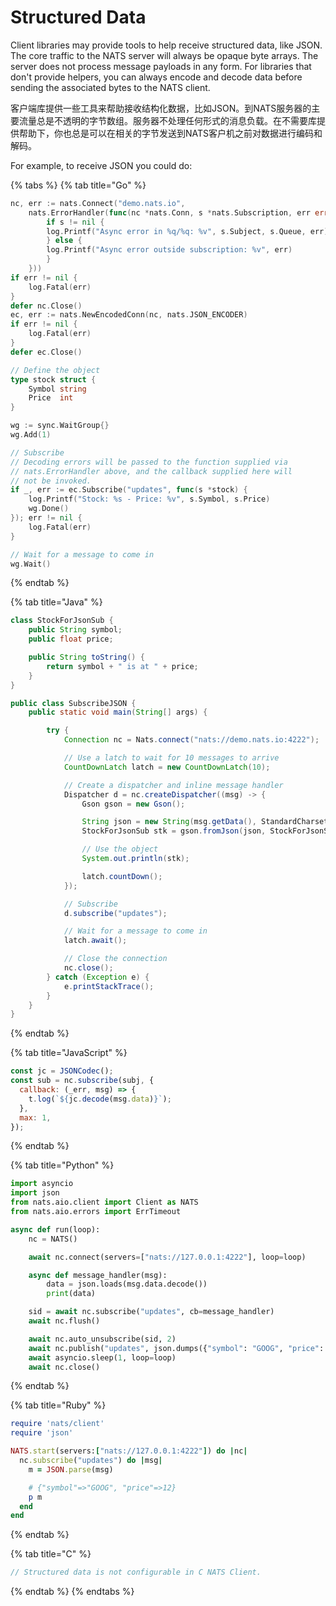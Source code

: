 # Structured Data

Client libraries may provide tools to help receive structured data, like JSON. The core traffic to the NATS server will always be opaque byte arrays. The server does not process message payloads in any form. For libraries that don't provide helpers, you can always encode and decode data before sending the associated bytes to the NATS client.  

客户端库提供一些工具来帮助接收结构化数据，比如JSON。到NATS服务器的主要流量总是不透明的字节数组。服务器不处理任何形式的消息负载。在不需要库提供帮助下，你也总是可以在相关的字节发送到NATS客户机之前对数据进行编码和解码。  

For example, to receive JSON you could do:

{% tabs %}
{% tab title="Go" %}
```go
nc, err := nats.Connect("demo.nats.io",
    nats.ErrorHandler(func(nc *nats.Conn, s *nats.Subscription, err error) {
        if s != nil {
        log.Printf("Async error in %q/%q: %v", s.Subject, s.Queue, err)
        } else {
        log.Printf("Async error outside subscription: %v", err)
        }
    }))
if err != nil {
    log.Fatal(err)
}
defer nc.Close()
ec, err := nats.NewEncodedConn(nc, nats.JSON_ENCODER)
if err != nil {
    log.Fatal(err)
}
defer ec.Close()

// Define the object
type stock struct {
    Symbol string
    Price  int
}

wg := sync.WaitGroup{}
wg.Add(1)

// Subscribe
// Decoding errors will be passed to the function supplied via
// nats.ErrorHandler above, and the callback supplied here will
// not be invoked.
if _, err := ec.Subscribe("updates", func(s *stock) {
    log.Printf("Stock: %s - Price: %v", s.Symbol, s.Price)
    wg.Done()
}); err != nil {
    log.Fatal(err)
}

// Wait for a message to come in
wg.Wait()
```
{% endtab %}

{% tab title="Java" %}
```java
class StockForJsonSub {
    public String symbol;
    public float price;

    public String toString() {
        return symbol + " is at " + price;
    }
}

public class SubscribeJSON {
    public static void main(String[] args) {

        try {
            Connection nc = Nats.connect("nats://demo.nats.io:4222");

            // Use a latch to wait for 10 messages to arrive
            CountDownLatch latch = new CountDownLatch(10);

            // Create a dispatcher and inline message handler
            Dispatcher d = nc.createDispatcher((msg) -> {
                Gson gson = new Gson();

                String json = new String(msg.getData(), StandardCharsets.UTF_8);
                StockForJsonSub stk = gson.fromJson(json, StockForJsonSub.class);

                // Use the object
                System.out.println(stk);

                latch.countDown();
            });

            // Subscribe
            d.subscribe("updates");

            // Wait for a message to come in
            latch.await(); 

            // Close the connection
            nc.close();
        } catch (Exception e) {
            e.printStackTrace();
        }
    }
}
```
{% endtab %}

{% tab title="JavaScript" %}
```javascript
const jc = JSONCodec();
const sub = nc.subscribe(subj, {
  callback: (_err, msg) => {
    t.log(`${jc.decode(msg.data)}`);
  },
  max: 1,
});
```
{% endtab %}

{% tab title="Python" %}
```python
import asyncio
import json
from nats.aio.client import Client as NATS
from nats.aio.errors import ErrTimeout

async def run(loop):
    nc = NATS()

    await nc.connect(servers=["nats://127.0.0.1:4222"], loop=loop)

    async def message_handler(msg):
        data = json.loads(msg.data.decode())
        print(data)

    sid = await nc.subscribe("updates", cb=message_handler)
    await nc.flush()

    await nc.auto_unsubscribe(sid, 2)
    await nc.publish("updates", json.dumps({"symbol": "GOOG", "price": 1200 }).encode())
    await asyncio.sleep(1, loop=loop)
    await nc.close()
```
{% endtab %}

{% tab title="Ruby" %}
```ruby
require 'nats/client'
require 'json'

NATS.start(servers:["nats://127.0.0.1:4222"]) do |nc|
  nc.subscribe("updates") do |msg|
    m = JSON.parse(msg)

    # {"symbol"=>"GOOG", "price"=>12}
    p m
  end
end
```
{% endtab %}

{% tab title="C" %}
```c
// Structured data is not configurable in C NATS Client.
```
{% endtab %}
{% endtabs %}

